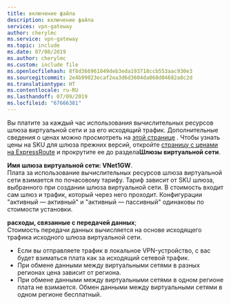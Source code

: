 ```yaml
---
title: включение файла
description: включение файла
services: vpn-gateway
author: cherylmc
ms.service: vpn-gateway
ms.topic: include
ms.date: 07/08/2019
ms.author: cherylmc
ms.custom: include file
ms.openlocfilehash: 8f8d366961049deb3eda193718ccb553aac930e3
ms.sourcegitcommit: 2e4b99023ecaf2ea3d6d3604da068d04682a8c2d
ms.translationtype: HT
ms.contentlocale: ru-RU
ms.lasthandoff: 07/09/2019
ms.locfileid: "67666381"
---
```

Вы платите за каждый час использования вычислительных ресурсов шлюза виртуальной сети и за его исходящий трафик. Дополнительные сведения о ценах можно просмотреть на [этой странице](https://azure.microsoft.com/pricing/details/vpn-gateway) . Чтобы узнать цены на SKU для шлюза прежних версий, откройте [страницу с ценами на ExpressRoute](https://azure.microsoft.com/pricing/details/expressroute) и прокрутите ее до раздела**Шлюзы виртуальной сети**.

**Имя шлюза виртуальной сети: VNet1GW**.<br>Плата за использование вычислительных ресурсов шлюза виртуальной сети взимается по почасовому тарифу. Тариф зависит от SKU шлюза, выбранного при создании шлюза виртуальной сети. В стоимость входит сам шлюз и трафик, который через него проходит. Конфигурации "активный — активный" и "активный — пассивный" одинаковы по стоимости установки.

**расходы, связанные с передачей данных**;<br>Стоимость передачи данных вычисляется на основе исходящего трафика исходного шлюза виртуальной сети.

* Если вы отправляете трафик в локальное VPN-устройство, с вас будет взиматься плата как за исходящий сетевой трафик.
* При обмене данными между виртуальными сетями в разных регионах цена зависит от региона.
* При обмене данными между виртуальными сетями в одном регионе плата не взимается. Обмен данными между виртуальными сетями в одном регионе бесплатный.
